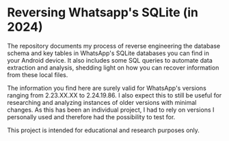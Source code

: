 # Reversing Whatsapp's SQLite (in 2024)
The repository documents my process of reverse engineering the database schema and key tables in WhatsApp's SQLite databases you can find in your Android device. 
It also includes some SQL queries to automate data extraction and analysis, shedding light on how you can recover information from these local files.

The information you find here are surely valid for WhatsApp's versions ranging from 2.23.XX.XX to 2.24.19.86. I also expect this to still be useful for researching and analyzing instances of older versions with minimal changes. As this has been an individual project, I had to rely on versions I personally used and therefore had the possibility to test for. 

This project is intended for educational and research purposes only.
